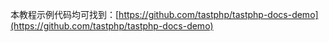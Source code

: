 本教程示例代码均可找到：[https://github.com/tastphp/tastphp-docs-demo](https://github.com/tastphp/tastphp-docs-demo)

